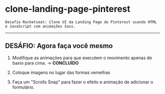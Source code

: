 # clone-landing-page-pinterest

    Desafio Rocketseat: Clone UI da Landing Page do Pinterest usando HTML e JavaScript com animações Sass.

---

## DESÁFIO: Agora faça você mesmo

1. Modifique as animações para que executem o movimento apenas de baxio para cima. -> **CONCLUÍDO**

2. Coloque imagens no lugar das formas vemelhas

3. Faça um "Scrolls Snap" para fazer o efeito e animação de adicionar o formulário.
